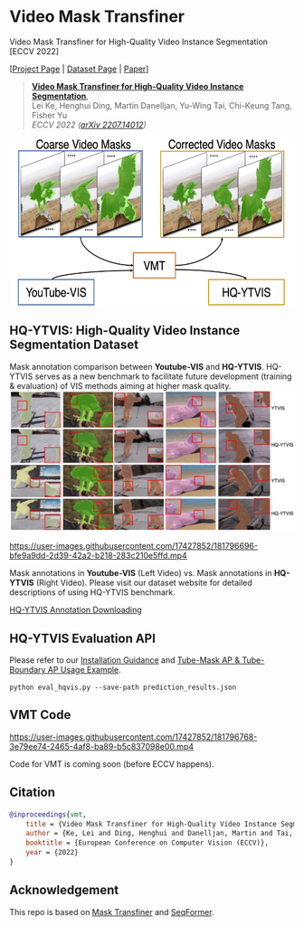 # Video Mask Transfiner
Video Mask Transfiner for High-Quality Video Instance Segmentation [ECCV 2022]

[[Project Page](https://www.vis.xyz/pub/vmt/) | [Dataset Page](https://www.vis.xyz/data/hqvis/) | [Paper](https://arxiv.org/abs/2207.14012)\]

> [**Video Mask Transfiner for High-Quality Video Instance Segmentation**](http://arxiv.org/abs/2201.02605),               
> Lei Ke, Henghui Ding, Martin Danelljan, Yu-Wing Tai, Chi-Keung Tang, Fisher Yu             
> *ECCV 2022 ([arXiv 2207.14012](https://arxiv.org/abs/2207.14012))*         

<p align="center"> <img src='figures/vmt_banner_img.png' align="center" height="300px"> </p>

## HQ-YTVIS: High-Quality Video Instance Segmentation Dataset
Mask annotation comparison between **Youtube-VIS** and **HQ-YTVIS**. HQ-YTVIS serves as a new benchmark to facilitate future development (training & evaluation) of VIS methods aiming at higher mask quality.
<img src="figures/dataset_compare_s.png" width="830"/>
<!-- <img src="figures/data1_new.gif" width="830"/> -->

https://user-images.githubusercontent.com/17427852/181796696-bfe9a9dd-2d39-42a2-b218-283c210e5ffd.mp4

Mask annotations in **Youtube-VIS** (Left Video) vs. Mask annotations in **HQ-YTVIS** (Right Video). Please visit our dataset website for detailed descriptions of using HQ-YTVIS benchmark.

[HQ-YTVIS Annotation Downloading](https://drive.google.com/drive/folders/1ZU8_qO8HnJ_-vvxIAn8-_kJ4xtOdkefh?usp=sharing)


## HQ-YTVIS Evaluation API
Please refer to our [Installation Guidance](cocoapi_hq/) and [Tube-Mask AP & Tube-Boundary AP Usage Example](eval_hqvis.py).

```
python eval_hqvis.py --save-path prediction_results.json
```

## VMT Code
<!-- <img src="figures/result_demo1.gif" width="830"/> -->

https://user-images.githubusercontent.com/17427852/181796768-3e79ee74-2465-4af8-ba89-b5c837098e00.mp4

Code for VMT is coming soon (before ECCV happens).

## Citation

```bibtex
@inproceedings{vmt,
    title = {Video Mask Transfiner for High-Quality Video Instance Segmentation},
    author = {Ke, Lei and Ding, Henghui and Danelljan, Martin and Tai, Yu-Wing and Tang, Chi-Keung and Yu, Fisher},
    booktitle = {European Conference on Computer Vision (ECCV)},
    year = {2022}
}
```

## Acknowledgement
This repo is based on [Mask Transfiner](https://github.com/SysCV/transfiner) and [SeqFormer](https://github.com/wjf5203/SeqFormer).
